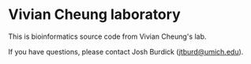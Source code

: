 # Vivian Cheung laboratory

This is bioinformatics source code from Vivian Cheung's lab.

If you have questions, please contact Josh Burdick ([jtburd@umich.edu](mailto:jtburd@umich.edu)).
